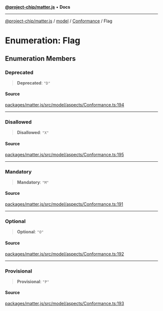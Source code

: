[**@project-chip/matter.js**](../../../../README.md) • **Docs**

***

[@project-chip/matter.js](../../../../modules.md) / [model](../../../README.md) / [Conformance](../README.md) / Flag

# Enumeration: Flag

## Enumeration Members

### Deprecated

> **Deprecated**: `"D"`

#### Source

[packages/matter.js/src/model/aspects/Conformance.ts:194](https://github.com/project-chip/matter.js/blob/7a8cbb56b87d4ccf34bec5a9a95ab40a1711324f/packages/matter.js/src/model/aspects/Conformance.ts#L194)

***

### Disallowed

> **Disallowed**: `"X"`

#### Source

[packages/matter.js/src/model/aspects/Conformance.ts:195](https://github.com/project-chip/matter.js/blob/7a8cbb56b87d4ccf34bec5a9a95ab40a1711324f/packages/matter.js/src/model/aspects/Conformance.ts#L195)

***

### Mandatory

> **Mandatory**: `"M"`

#### Source

[packages/matter.js/src/model/aspects/Conformance.ts:191](https://github.com/project-chip/matter.js/blob/7a8cbb56b87d4ccf34bec5a9a95ab40a1711324f/packages/matter.js/src/model/aspects/Conformance.ts#L191)

***

### Optional

> **Optional**: `"O"`

#### Source

[packages/matter.js/src/model/aspects/Conformance.ts:192](https://github.com/project-chip/matter.js/blob/7a8cbb56b87d4ccf34bec5a9a95ab40a1711324f/packages/matter.js/src/model/aspects/Conformance.ts#L192)

***

### Provisional

> **Provisional**: `"P"`

#### Source

[packages/matter.js/src/model/aspects/Conformance.ts:193](https://github.com/project-chip/matter.js/blob/7a8cbb56b87d4ccf34bec5a9a95ab40a1711324f/packages/matter.js/src/model/aspects/Conformance.ts#L193)
